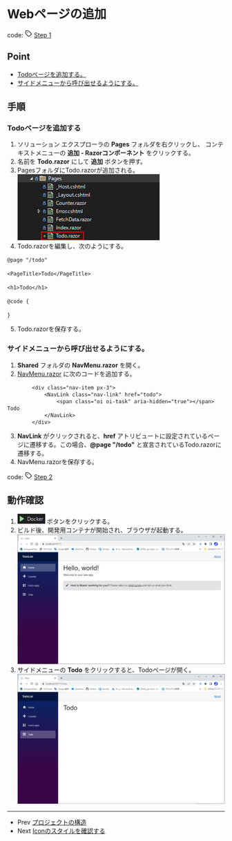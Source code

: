 # Webページの追加
code: ![tag](../Images/tag.png) [Step 1](https://github.com/04100149/TodoList/releases/tag/step1)  

## Point
- [Todoページを追加する。](#todo%E3%83%9A%E3%83%BC%E3%82%B8%E3%82%92%E8%BF%BD%E5%8A%A0%E3%81%99%E3%82%8B)
- [サイドメニューから呼び出せるようにする。](#%E3%82%B5%E3%82%A4%E3%83%89%E3%83%A1%E3%83%8B%E3%83%A5%E3%83%BC%E3%81%8B%E3%82%89%E5%91%BC%E3%81%B3%E5%87%BA%E3%81%9B%E3%82%8B%E3%82%88%E3%81%86%E3%81%AB%E3%81%99%E3%82%8B)

## 手順
### Todoページを追加する
1. ソリューション エクスプローラの **Pages** フォルダを右クリックし、 コンテキストメニューの **追加 - Razorコンポーネント** をクリックする。
1. 名前を **Todo.razor** にして **追加** ボタンを押す。
1. PagesフォルダにTodo.razorが追加される。  
![追加されたTodo.razor](../Images/AddRazorComponent-1.png)
1. Todo.razorを編集し、次のようにする。    
```HTML+razor
@page "/todo"

<PageTitle>Todo</PageTitle>

<h1>Todo</h1>

@code {

}
```
5. Todo.razorを保存する。  
### サイドメニューから呼び出せるようにする。
1. **Shared** フォルダの **NavMenu.razor** を開く。  
1. [NavMenu.razor](https://github.com/04100149/TodoList/blob/6e3732fc737448440d44eebc03fa161cb38d2f79/TodoList/Shared/NavMenu.razor#L27-L31) に次のコードを追加する。    
```HTML+razor
        <div class="nav-item px-3">
            <NavLink class="nav-link" href="todo">
                <span class="oi oi-task" aria-hidden="true"></span> Todo
            </NavLink>
        </div>
```
3. **NavLink** がクリックされると、**href** アトリビュートに設定されているページに遷移する。この場合、**@page "/todo"** と宣言されているTodo.razorに遷移する。  
1. NavMenu.razorを保存する。  

code: ![tag](../Images/tag.png) [Step 2](https://github.com/04100149/TodoList/releases/tag/step2)  

## 動作確認
1. ![デバックの開始](../Images/NewProject-6.png) ボタンをクリックする。  
1. ビルド後、開発用コンテナが開始され、ブラウザが起動する。  
![コンテナ開始](../Images/AddRazorComponent-2.png)
1. サイドメニューの **Todo** をクリックすると、Todoページが開く。    
![Todoページ](../Images/AddRazorComponent-3.png)

***
- Prev [プロジェクトの構造](docs/0002projectstructure.md)
- Next [Iconのスタイルを確認する](docs/0004icons.md)

